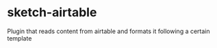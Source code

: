# sketch-airtable
Plugin that reads content from airtable and formats it following a certain template
